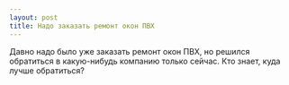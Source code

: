```yaml
---
layout: post 
title: Надо заказать ремонт окон ПВХ 
--- 
```

Давно надо было уже заказать ремонт окон ПВХ, но решился обратиться в какую-нибудь компанию только сейчас. Кто знает, куда лучше обратиться?